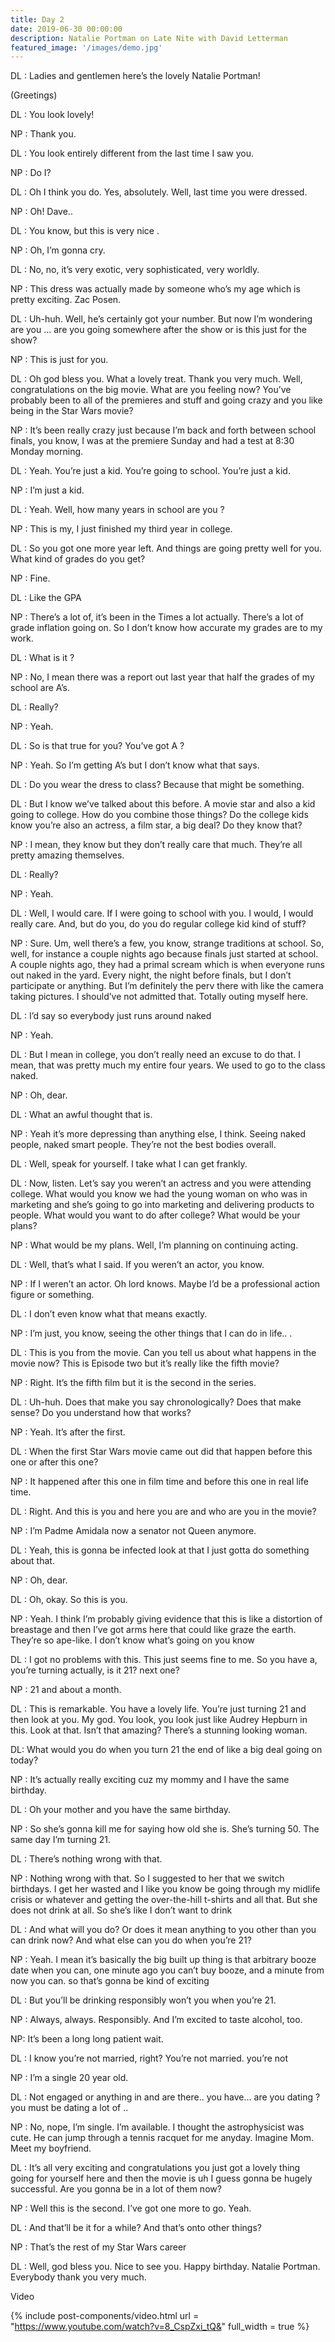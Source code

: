 ```yaml
---
title: Day 2
date: 2019-06-30 00:00:00
description: Natalie Portman on Late Nite with David Letterman
featured_image: '/images/demo.jpg'
---
```

DL : Ladies and gentlemen here’s the lovely Natalie Portman!

(Greetings)

DL : You look lovely!

NP : Thank you.

DL : You look entirely different from the last time I saw you.

NP : Do I?

DL : Oh I think you do. Yes, absolutely. Well, last time you were dressed.

NP : Oh! Dave..

DL : You know, but this is very nice .

NP : Oh, I’m gonna cry.

DL : No, no, it’s very exotic, very sophisticated, very worldly.

NP : This dress was actually made by someone who’s my age which is pretty exciting. Zac Posen.

DL : Uh-huh. Well, he’s certainly got your number. But now I’m wondering are you … are you going somewhere after the show or is this just for the show?

NP : This is just for you.

DL : Oh god bless you. What a lovely treat. Thank you very much. Well, congratulations on the big movie. What are you feeling now? You’ve probably been to all of the premieres and stuff and going crazy and you like being in the Star Wars movie?

NP : It’s been really crazy just because I’m back and forth between school finals, you know, I was at the premiere Sunday and had a test at 8:30 Monday morning.

DL : Yeah. You’re just a kid. You’re going to school. You’re just a kid.

NP : I’m just a kid.

DL : Yeah. Well, how many years in school are you ?

NP : This is my, I just finished my third year in college.

DL : So you got one more year left. And things are going pretty well for you. What kind of grades do you get?

NP : Fine.

DL : Like the GPA

NP : There’s a lot of, it’s been in the Times a lot actually. There’s a lot of grade inflation going on. So I don’t know how accurate my grades are to my work.

DL : What is it ?

NP : No, I mean there was a report out last year that half the grades of my school are A’s.

DL : Really?

NP : Yeah.

DL : So is that true for you? You’ve got A ?

NP : Yeah. So I’m getting A’s but I don’t know what that says.

DL : Do you wear the dress to class? Because that might be something.

DL : But I know we’ve talked about this before. A movie star and also a kid going to college. How do you combine those things? Do the college kids know you’re also an actress, a film star, a big deal? Do they know that?

NP : I mean, they know but they don’t really care that much. They’re all pretty amazing themselves.

DL : Really?

NP : Yeah.

DL : Well, I would care. If I were going to school with you. I would, I would really care. And, but do you, do you do regular college kid kind of stuff?

NP : Sure. Um, well there’s a few, you know, strange traditions at school. So, well, for instance a couple nights ago because finals just started at school. A couple nights ago, they had a primal scream which is when everyone runs out naked in the yard. Every night, the night before finals, but I don’t participate or anything. But I’m definitely the perv there with like the camera taking pictures. I should’ve not admitted that. Totally outing myself here.

DL : I’d say so everybody just runs around naked

NP : Yeah.

DL : But I mean in college, you don’t really need an excuse to do that. I mean, that was pretty much my entire four years. We used to go to the class naked.

NP : Oh, dear.

DL : What an awful thought that is.

NP : Yeah it’s more depressing than anything else, I think. Seeing naked people, naked smart people. They’re not the best bodies overall.

DL : Well, speak for yourself. I take what I can get frankly.

DL : Now, listen. Let’s say you weren’t an actress and you were attending college. What would you know we had the young woman on who was in marketing and she’s going to go into marketing and delivering products to people. What would you want to do after college? What would be your plans?

NP : What would be my plans. Well, I’m planning on continuing acting.

DL : Well, that’s what I said. If you weren’t an actor, you know.

NP : If I weren’t an actor. Oh lord knows. Maybe I’d be a professional action figure or something.

DL : I don’t even know what that means exactly.

NP : I’m just, you know, seeing the other things that I can do in life.. .

DL : This is you from the movie. Can you tell us about what happens in the movie now? This is Episode two but it’s really like the fifth movie?

NP : Right. It’s the fifth film but it is the second in the series.

DL : Uh-huh. Does that make you say chronologically? Does that make sense? Do you understand how that works?

NP : Yeah. It’s after the first.

DL : When the first Star Wars movie came out did that happen before this one or after this one?

NP : It happened after this one in film time and before this one in real life time.

DL : Right. And this is you and here you are and who are you in the movie?

NP : I’m Padme Amidala now a senator not Queen anymore.

DL : Yeah, this is gonna be infected look at that I just gotta do something about that.

NP : Oh, dear.

DL : Oh, okay. So this is you.

NP : Yeah. I think I’m probably giving evidence that this is like a distortion of breastage and then I’ve got arms here that could like graze the earth. They’re so ape-like. I don’t know what’s going on you know

DL : I got no problems with this. This just seems fine to me. So you have a, you’re turning actually, is it 21? next one?

NP : 21 and about a month.

DL : This is remarkable. You have a lovely life. You’re just turning 21 and then look at you. My god. You look, you look just like Audrey Hepburn in this. Look at that. Isn’t that amazing? There’s a stunning looking woman.

DL: What would you do when you turn 21 the end of like a big deal going on today?

NP : It’s actually really exciting cuz my mommy and I have the same birthday.

DL : Oh your mother and you have the same birthday.

NP : So she’s gonna kill me for saying how old she is. She’s turning 50. The same day I’m turning 21.

DL : There’s nothing wrong with that.

NP : Nothing wrong with that. So I suggested to her that we switch birthdays. I get her wasted and I like you know be going through my midlife crisis or whatever and getting the over-the-hill t-shirts and all that. But she does not drink at all. So she’s like I don’t want to drink

DL : And what will you do? Or does it mean anything to you other than you can drink now? And what else can you do when you’re 21?

NP : Yeah. I mean it’s basically the big built up thing is that arbitrary booze date when you can, one minute ago you can’t buy booze, and a minute from now you can. so that’s gonna be kind of exciting

DL : But you’ll be drinking responsibly won’t you when you’re 21.

NP : Always, always. Responsibly. And I’m excited to taste alcohol, too.

NP: It’s been a long long patient wait.

DL : I know you’re not married, right? You’re not married. you’re not

NP : I’m a single 20 year old.

DL : Not engaged or anything in and are there.. you have… are you dating ? you must be dating a lot of ..

NP : No, nope, I’m single. I’m available. I thought the astrophysicist was cute. He can jump through a tennis racquet for me anyday. Imagine Mom. Meet my boyfriend.

DL : It’s all very exciting and congratulations you just got a lovely thing going for yourself here and then the movie is uh I guess gonna be hugely successful. Are you gonna be in a lot of them now?

NP : Well this is the second. I’ve got one more to go. Yeah.

DL : And that’ll be it for a while? And that’s onto other things?

NP : That’s the rest of my Star Wars career

DL : Well, god bless you. Nice to see you. Happy birthday. Natalie Portman. Everybody thank you very much.


Video

{% include post-components/video.html
	url = "https://www.youtube.com/watch?v=8_CspZxi_tQ&"
	full_width = true
%}